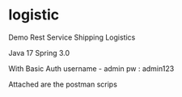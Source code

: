 # logistic
Demo Rest Service Shipping Logistics

Java 17
Spring 3.0

With Basic Auth
username - admin
pw : admin123

Attached are the postman scrips


